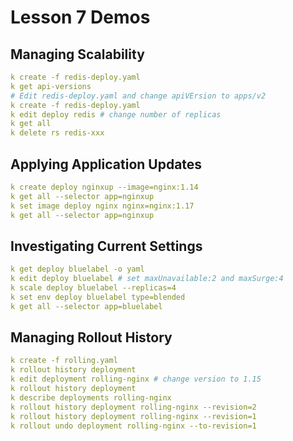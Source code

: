 # Lesson 7 Demos

## Managing Scalability

```yaml
k create -f redis-deploy.yaml
k get api-versions
# Edit redis-deploy.yaml and change apiVErsion to apps/v2
k create -f redis-deploy.yaml
k edit deploy redis # change number of replicas
k get all
k delete rs redis-xxx
```

## Applying Application Updates

```yaml
k create deploy nginxup --image=nginx:1.14
k get all --selector app=nginxup
k set image deploy nginx nginx=nginx:1.17
k get all --selector app=nginxup
```

## Investigating Current Settings

```yaml
k get deploy bluelabel -o yaml
k edit deploy bluelabel # set maxUnavailable:2 and maxSurge:4
k scale deploy bluelabel --replicas=4
k set env deploy bluelabel type=blended
k get all --selector app=bluelabel
```

## Managing Rollout History

```yaml
k create -f rolling.yaml
k rollout history deployment
k edit deployment rolling-nginx # change version to 1.15
k rollout history deployment
k describe deployments rolling-nginx
k rollout history deployment rolling-nginx --revision=2
k rollout history deployment rolling-nginx --revision=1
k rollout undo deployment rolling-nginx --to-revision=1
```

